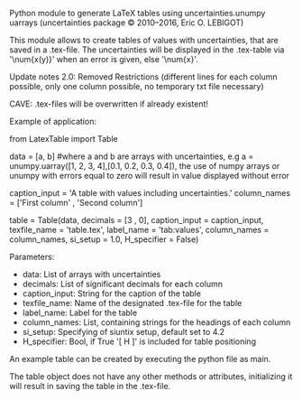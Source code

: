 Python module to generate LaTeX tables using uncertainties.unumpy uarrays (uncertainties package © 2010–2016, Eric O. LEBIGOT)

This module allows to create tables of values with uncertainties, that are saved in a .tex-file.
The uncertainties will be displayed in the .tex-table via '\num{x(y)}' when an error is given, else '\num{x}'.

Update notes 2.0:
Removed Restrictions (different lines for each column possible, only one column possible, no temporary txt file necessary)

CAVE:
.tex-files will be overwritten if already existent! 




Example of application:

from LatexTable import Table 

data = [a, b]   #where a and b are arrays with uncertainties, e.g a = unumpy.uarray([1, 2, 3, 4],[0.1, 0.2, 0.3, 0.4]), the use of numpy arrays or unumpy with errors equal to zero will result in value displayed without error

caption_input = 'A table with values including uncertainties.'
column_names = ['First column' , 'Second column']

table = Table(data, decimals = [3 , 0], caption_input = caption_input, texfile_name = 'table.tex', label_name = 'tab:values', column_names = column_names, si_setup = 1.0, H_specifier = False)

Parameters:

 - data: List of arrays with uncertainties
 - decimals: List of significant decimals for each column
 - caption_input: String for the caption of the table
 - texfile_name: Name of the designated .tex-file for the table
 - label_name: Label for the table 
 - column_names: List, containing strings for the headings of each column
 - si_setup: Specifying of siuntix setup, default set to 4.2
 - H_specifier: Bool, if True '[ H ]' is included for table positioning

An example table can be created by executing the python file as main.

The table object does not have any other methods or attributes, initializing it will result in saving the table in the .tex-file.















